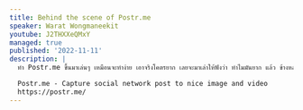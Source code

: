 ```yaml
---
title: Behind the scene of Postr.me
speaker: Warat Wongmaneekit
youtube: J2THXXeQMxY
managed: true
published: '2022-11-11'
description: |
  ทำ Postr.me ขึ้นมาเล่นๆ เหมือนจะทำง่าย เอาจริงโคตรยาก เลยจะมาเล่าให้ฟังว่า ทำไมมันยาก แล้ว ข้างหลังทำงานยังไง

  Postr.me - Capture social network post to nice image and video
  https://postr.me/
---
```

